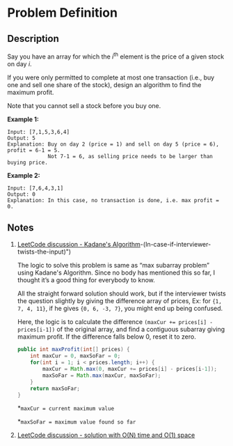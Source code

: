 # Problem Definition

## Description

Say you have an array for which the *i*<sup>th</sup> element is the price of a given stock on day *i*.

If you were only permitted to complete at most one transaction (i.e., buy one and sell one share of the stock), design an algorithm to find the maximum profit.

Note that you cannot sell a stock before you buy one.

**Example 1:**

```plaintext
Input: [7,1,5,3,6,4]
Output: 5
Explanation: Buy on day 2 (price = 1) and sell on day 5 (price = 6), profit = 6-1 = 5.
             Not 7-1 = 6, as selling price needs to be larger than buying price.
```

**Example 2:**

```plaintext
Input: [7,6,4,3,1]
Output: 0
Explanation: In this case, no transaction is done, i.e. max profit = 0.
```

## Notes

1. [LeetCode discussion - Kadane's Algorithm]("https://leetcode.com/problems/best-time-to-buy-and-sell-stock/discuss/39038/Kadane's-Algorithm-Since-no-one-has-mentioned-about-this-so-far-:)-(In-case-if-interviewer-twists-the-input)")

    The logic to solve this problem is same as “max subarray problem” using Kadane's Algorithm. Since no body has mentioned this so far, I thought it’s a good thing for everybody to know.

    All the straight forward solution should work, but if the interviewer twists the question slightly by giving the difference array of prices, Ex: for `{1, 7, 4, 11}`, if he gives `{0, 6, -3, 7}`, you might end up being confused.

    Here, the logic is to calculate the difference `(maxCur += prices[i] - prices[i-1])` of the original array, and find a contiguous subarray giving maximum profit. If the difference falls below 0, reset it to zero.

    ```java
    public int maxProfit(int[] prices) {
        int maxCur = 0, maxSoFar = 0;
        for(int i = 1; i < prices.length; i++) {
            maxCur = Math.max(0, maxCur += prices[i] - prices[i-1]);
            maxSoFar = Math.max(maxCur, maxSoFar);
        }
        return maxSoFar;
    }
    ```

    *`maxCur = current maximum value`

    *`maxSoFar = maximum value found so far`

1. [LeetCode discussion - solution with O(N) time and O(1) space](https://leetcode.com/problems/best-time-to-buy-and-sell-stock/discuss/39062/My-jave-accepted-solution-with-O(N)-time-and-O(1)-space)